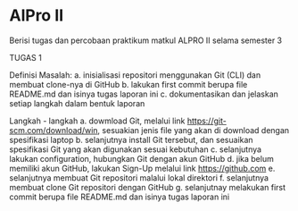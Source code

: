 # AlPro II
Berisi tugas dan percobaan praktikum matkul ALPRO II selama semester 3

TUGAS 1

Definisi Masalah:
  a. inisialisasi repositori menggunakan Git (CLI) dan membuat clone-nya di GitHub
  b. lakukan first commit berupa file README.md dan isinya tugas laporan ini
  c. dokumentasikan dan jelaskan setiap langkah dalam bentuk laporan 

Langkah - langkah
  a. dowmload Git, melalui link https://git-scm.com/download/win, sesuakian jenis file yang akan di download dengan spesifikasi laptop 
  b. selanjutnya install Git tersebut, dan sesuaikan spesifikasi Git yang akan digunakan sesuai kebutuhan
  c. selanjutnya lakukan configuration, hubungkan Git dengan akun GitHub
  d. jika belum memiliki akun GitHub, lakukan Sign-Up melalui link https://github.com
  e. selanjutnya membuat Git repositori malalui lokal direktori
  f. selanjutnya membuat clone Git repositori dengan GitHub
  g. selanjutnay melakukan first commit berupa file README.md dan isinya tugas laporan ini 
